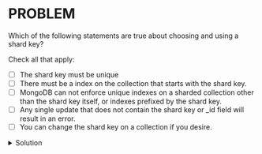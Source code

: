 # PROBLEM

Which of the following statements are true about choosing and using a shard key?

Check all that apply:

- [ ] The shard key must be unique
- [ ] There must be a index on the collection that starts with the shard key.
- [ ] MongoDB can not enforce unique indexes on a sharded collection other than the shard key itself, or indexes prefixed by the shard key.
- [ ] Any single update that does not contain the shard key or _id field will result in an error.
- [ ] You can change the shard key on a collection if you desire.

<details>
	<summary>Solution</summary>
	<br>- There must be a index on the collection that starts with the shard key.
	<br>- MongoDB can not enforce unique indexes on a sharded collection other than the shard key itself, or indexes prefixed by the shard key.
	<br>- Any single update that does not contain the shard key or _id field will result in an error.
</details>
